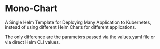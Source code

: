 # Mono-Chart
A Single Helm Template for Deploying Many Application to Kubernetes, instead of using different Helm Charts for different applications.

The only difference are the parameters passed via the values.yaml file or via direct Helm CLI values.

